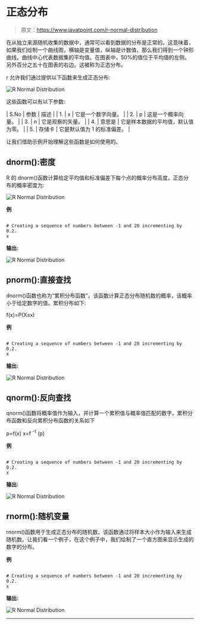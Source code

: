 # 正态分布

> 原文：<https://www.javatpoint.com/r-normal-distribution>

在从独立来源随机收集的数据中，通常可以看到数据的分布是正常的。这意味着，如果我们绘制一个曲线图，横轴是变量值，纵轴是计数值，那么我们得到一个钟形曲线。曲线中心代表数据集的平均值。在图表中，50%的值位于平均值的左侧。另外百分之五十在图表的右边。这被称为正态分布。

r 允许我们通过提供以下函数来生成正态分布:

![R Normal Distribution](img/a121060340b878cf3612903efaa11c36.png)

这些函数可以有以下参数:

| S.No | 参数 | 描述 |
| 1. | x | 它是一个数字向量。 |
| 2. | p | 这是一个概率向量。 |
| 3. | n | 它是观察的矢量。 |
| 4. | 意思是 | 它是样本数据的平均值，默认值为零。 |
| 5. | 存储卡 | 它是默认值为 1 的标准偏差。 |

让我们借助示例开始理解这些函数是如何使用的。

## dnorm():密度

R 的 dnorm()函数计算给定平均值和标准偏差下每个点的概率分布高度。正态分布的概率密度为:

![R Normal Distribution](img/b05aa5b00e3b1267082d734873853526.png)

**例**

```

# Creating a sequence of numbers between -1 and 20 incrementing by 0.2.
x 
```

**输出:**

![R Normal Distribution](img/460889284fd4cb78466819e12337bc2c.png)

## pnorm():直接查找

dnorm()函数也称为“累积分布函数”。该函数计算正态分布随机数的概率，该概率小于给定数字的值。累积分布如下:

f(x)=P(X≤x)

**例**

```

# Creating a sequence of numbers between -1 and 20 incrementing by 0.2.
x 
```

**输出:**

![R Normal Distribution](img/2516174656c1cae3393c5167b9b24370.png)

## qnorm():反向查找

qnorm()函数将概率值作为输入，并计算一个累积值与概率值匹配的数字。累积分布函数和反向累积分布函数的关系如下

p=f(x)
x=f <sup>-1</sup> (p)

**例**

```

# Creating a sequence of numbers between -1 and 20 incrementing by 0.2.
x 
```

**输出:**

![R Normal Distribution](img/d8acf14edbf0386cc5e38bf3f9aba95e.png)

## rnorm():随机变量

rnorm()函数用于生成正态分布的随机数。该函数通过将样本大小作为输入来生成随机数。让我们看一个例子，在这个例子中，我们绘制了一个直方图来显示生成的数字的分布。

**例**

```

# Creating a sequence of numbers between -1 and 20 incrementing by 0.2.
x 
```

**输出:**

![R Normal Distribution](img/14eda51a26800f38e949062f266e1efe.png)

* * *